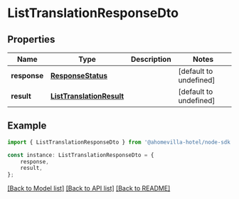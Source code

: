 # ListTranslationResponseDto


## Properties

Name | Type | Description | Notes
------------ | ------------- | ------------- | -------------
**response** | [**ResponseStatus**](ResponseStatus.md) |  | [default to undefined]
**result** | [**ListTranslationResult**](ListTranslationResult.md) |  | [default to undefined]

## Example

```typescript
import { ListTranslationResponseDto } from '@ahomevilla-hotel/node-sdk';

const instance: ListTranslationResponseDto = {
    response,
    result,
};
```

[[Back to Model list]](../README.md#documentation-for-models) [[Back to API list]](../README.md#documentation-for-api-endpoints) [[Back to README]](../README.md)
